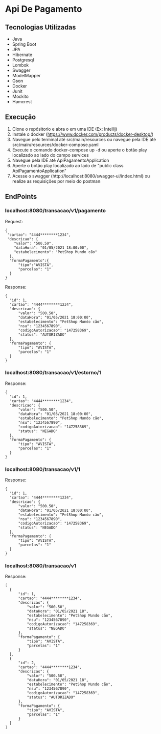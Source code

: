 # Api De Pagamento

## Tecnologias Utilizadas

- Java
- Spring Boot
- JPA
- Hibernate
- Postgresql
- Lombok
- Swagger
- ModelMapper
- Gson
- Docker
- Junit
- Mockito
- Hamcrest

## Execução

  1. Clone o repósitorio e abra o em uma IDE (Ex: Intellij)
  2. Instale o docker (https://www.docker.com/products/docker-desktop/)
  3. Navegue pelo terminal até src/main/resources ou navegue pela IDE até src/main/resources/docker-compose.yaml
  4. Execute o comando docker-compose up -d ou aperte o botão play localizado ao lado do campo services
  5. Navegue pela IDE até ApiPagamentoApplication 
  6. Aperte o botão play localizado ao lado de "public class ApiPagamentoApplication"
  7. Acesse o swagger (http://localhost:8080/swagger-ui/index.html) ou realize as requisições por meio do postman

## EndPoints
  
  ### localhost:8080/transacao/v1/pagamento
  
  Request:
  
  ```
  { 
   "cartao": "4444********1234",
   "descricao": {
      "valor": "500.50",
      "dataHora": "01/05/2021 18:00:00",
      "estabelecimento": "PetShop Mundo cão"
    },
    "formaPagamento":{
        "tipo":"AVISTA",
        "parcelas": "1"
    }
  }
  ```

  Response:
  
  ```
  {
    "id": 1,
    "cartao": "4444********1234",
    "descricao": {
        "valor": "500.50",
        "dataHora": "01/05/2021 18:00:00",
        "estabelecimento": "PetShop Mundo cão",
        "nsu": "1234567890",
        "codigoAutorizacao": "147258369",
        "status": "AUTORIZADO"
    },
    "formaPagamento": {
        "tipo": "AVISTA",
        "parcelas": "1"
    }
  }
  ```
  
  ### localhost:8080/transacao/v1/estorno/1
  
  Response: 
  
  ```
  {
    "id": 1,
    "cartao": "4444********1234",
    "descricao": {
        "valor": "500.50",
        "dataHora": "01/05/2021 18:00:00",
        "estabelecimento": "PetShop Mundo cão",
        "nsu": "1234567890",
        "codigoAutorizacao": "147258369",
        "status": "NEGADO"
    },
    "formaPagamento": {
        "tipo": "AVISTA",
        "parcelas": "1"
    }
  }
  ```
  
  ### localhost:8080/transacao/v1/1
  
  Response:
  
  ```
  {
    "id": 1,
    "cartao": "4444********1234",
    "descricao": {
        "valor": "500.50",
        "dataHora": "01/05/2021 18:00:00",
        "estabelecimento": "PetShop Mundo cão",
        "nsu": "1234567890",
        "codigoAutorizacao": "147258369",
        "status": "NEGADO"
    },
    "formaPagamento": {
        "tipo": "AVISTA",
        "parcelas": "1"
    }
  }
  ```
  
  ### localhost:8080/transacao/v1
  
  Response:
  
  ```
  [
    {
        "id": 1,
        "cartao": "4444********1234",
        "descricao": {
            "valor": "500.50",
            "dataHora": "01/05/2021 18",
            "estabelecimento": "PetShop Mundo cão",
            "nsu": "1234567890",
            "codigoAutorizacao": "147258369",
            "status": "NEGADO"
        },
        "formaPagamento": {
            "tipo": "AVISTA",
            "parcelas": "1"
        }
    },
    {
        "id": 2,
        "cartao": "4444********1234",
        "descricao": {
            "valor": "500.50",
            "dataHora": "01/05/2021 18",
            "estabelecimento": "PetShop Mundo cão",
            "nsu": "1234567890",
            "codigoAutorizacao": "147258369",
            "status": "AUTORIZADO"
        },
        "formaPagamento": {
            "tipo": "AVISTA",
            "parcelas": "1"
        }
    }
  ]
  ```

